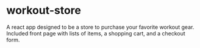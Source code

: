 # workout-store
A react app designed to be a store to purchase your favorite workout gear. Included front page with lists of items, a shopping cart, and a checkout form.
